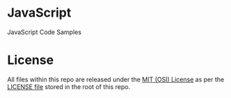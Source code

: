 # JavaScript
JavaScript Code Samples

# License
All files within this repo are released under the [MIT (OSI) License]( https://en.wikipedia.org/wiki/MIT_License) as per the [LICENSE file](./LICENSE) stored in the root of this repo. 